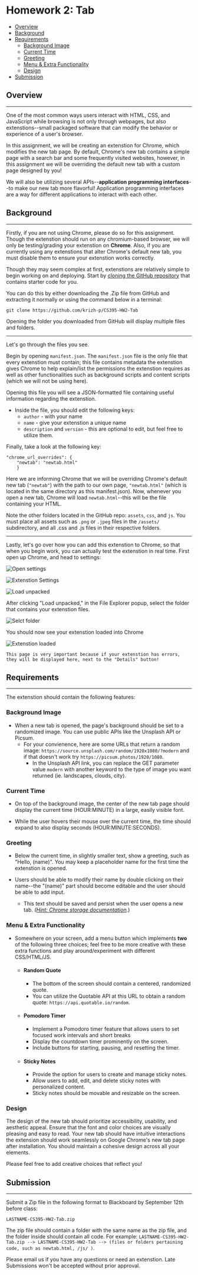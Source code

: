 # Homework 2: Tab <!-- omit in toc -->

- [Overview](#overview)
- [Background](#background)
- [Requirements](#requirements)
  - [Background Image](#background-image)
  - [Current Time](#current-time)
  - [Greeting](#greeting)
  - [Menu \& Extra Functionality](#menu--extra-functionality)
  - [Design](#design)
- [Submission](#submission)

## Overview
<hr>

One of the most common ways users interact with HTML, CSS, and JavaScript while browsing is not only through webpages, but also extenstions--small packaged software that can modify the behavior or experience of a user's browser.

In this assignment, we will be creating an extenstion for Chrome, which modifies the new tab page. By default, Chrome's new tab contains a simple page with a search bar and some frequently visited websites, however, in this assignment we will be overriding the default new tab with a custom page designed by you!

We will also be utilizing several APIs--**application programming interfaces**--to make our new tab more flavorful! Application programming interfaces are a way for different applications to interact with each other.

<div style="break-after:page"></div>

## Background

<hr>

Firstly, if you are not using Chrome, please do so for this assignment. Though the extenstion should run on any chromium-based browser, we will only be testing/grading your extenstion on **Chrome**. Also, if you are currently using any extenstions that alter Chrome's default new tab, you must disable them to ensure your extenstion works correctly.

Though they may seem complex at first, extenstions are relatively simple to begin working on and deploying. Start by [cloning the GitHub repository](https://www.github.com/krizh-p/CS395-HW2-Tab) that contains starter code for you.

You can do this by either downloading the .Zip file from GitHub and extracting it normally or using the command below in a terminal:

    git clone https://github.com/krizh-p/CS395-HW2-Tab

Opening the folder you downloaded from GitHub will display multiple files and folders.

<hr>

Let's go through the files you see.

Begin by opening `manifest.json`. The `manifest.json` file is the only file that every extenstion must contain; this file contains metadata the extenstion gives Chrome to help explain/list the permissions the extenstion requires as well as other functionalities such as background scripts and content scripts (which we will not be using here).

Opening this file you will see a JSON-formatted file containing useful information regarding the extenstion.

- Inside the file, you should edit the following keys:
  - `author` - with your name
  - `name` - give your extenstion a unique name
  - `description` and `version` - this are optional to edit, but feel free to utilize them.
  
Finally, take a look at the following key:

    "chrome_url_overrides": {
        "newtab": "newtab.html"
        }

Here we are informing Chrome that we will be overriding Chrome's default new tab (`"newtab"`) with the path to our own page, `"newtab.html"` (which is located in the same directory as this manifest.json). Now, whenever you open a new tab, Chrome will load `newtab.html`--this will be the file containing your HTML.

Note the other folders located in the GitHub repo: `assets`, `css`, and `js`. You must place all assets such as `.png` or `.jpeg` files in the `/assets/` subdirectory, and all .css and .js files in their respective folders.

<hr>

Lastly, let's go over how you can add this extenstion to Chrome, so that when you begin work, you can actually test the extenstion in real time. First open up Chrome, and head to settings:

![Open settings](image.png)

![Extenstion Settings](image-1.png)

![Load unpacked](image-2.png)

After clicking "Load unpacked," in the File Explorer popup, select the folder that contains your extenstion files.

![Selct folder](image-3.png)

You should now see your extenstion loaded into Chrome

![Extenstion loaded](image-5.png)

`This page is very important because if your extenstion has errors, they will be displayed here, next to the "Details" button!`

<div style="break-after:page"></div>

## Requirements

<hr>

The extenstion should contain the following features:

### Background Image

- When a new tab is opened, the page's background should be set to a randomized image. You can use public APIs like the Unsplash API or Picsum.
  - For your convienence, here are some URLs that return a random image: `https://source.unsplash.com/random/1920x1080/?modern` and if that doesn't work try `https://picsum.photos/1920/1080`.
    - In the Unsplash API link, you can replace the GET parameter value `modern` with another keyword to the type of image you want returned (ie. landscapes, clouds, city).

### Current Time

- On top of the background image, the center of the new tab page should display the current time (HOUR:MINUTE) in a large, easily visible font.

- While the user hovers their mouse over the current time, the time should expand to also display seconds (HOUR:MINUTE:SECONDS).

### Greeting
  
- Below the current time, in slightly smaller text, show a greeting, such as "Hello, (name)". You may keep a placeholder name for the first time the extenstion is opened.

- Users should be able to modify their name by double clicking on their name--the "(name)" part should become editable and the user should be able to add input.
  - This text should be saved and persist when the user opens a new tab. _([Hint: Chrome storage documentation](https://developer.chrome.com/docs/extensions/reference/storage/)_.)

### Menu & Extra Functionality

- Somewhere on your screen, add a menu button which implements **two** of the following three choices; feel free to be more creative with these extra functions and play around/experiment with different CSS/HTML/JS.
  - #### Random Quote
    - The bottom of the screen should contain a centered, randomized quote.
    - You can utilize the Quotable API at this URL to obtain a random quote: `https://api.quotable.io/random`.
  - #### Pomodoro Timer
    - Implement a Pomodoro timer feature that allows users to set focused work intervals and short breaks
    - Display the countdown timer prominently on the screen.
    - Include buttons for starting, pausing, and resetting the timer.
  - #### Sticky Notes
    - Provide the option for users to create and manage sticky notes.
    - Allow users to add, edit, and delete sticky notes with personalized content.
    - Sticky notes should be movable and resizable on the screen.

### Design

The design of the new tab should prioritize accessibility, usability, and aesthetic appeal. Ensure that the font and color choices are visually pleasing and easy to read. Your new tab should have intuitive interactions the extension should work seamlessly on Google Chrome's new tab page after installation. You should maintain a cohesive design across all your elements.

Please feel free to add creative choices that reflect you!

<div style="break-after:page"></div>

## Submission

<hr>

Submit a Zip file in the following format to Blackboard by September 12th before class:

``LASTNAME-CS395-HW2-Tab.zip``

The zip file should contain a folder with the same name as the zip file, and the folder inside should contain all code. For example: `LASTNAME-CS395-HW2-Tab.zip --> LASTNAME-CS395-HW2-Tab --> (files or folders pertaining code, such as newtab.html, /js/ )`.

Please email us if you have any questions or need an extenstion. Late Submissions won't be accepted without prior approval.
